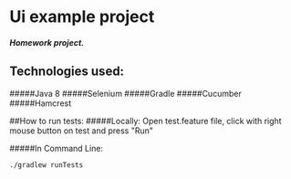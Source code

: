 # Ui example project

##### Homework project.
## Technologies used:
#####Java 8
#####Selenium
#####Gradle
#####Cucumber
#####Hamcrest  

##How to run tests:
#####Locally:
 Open test.feature file, click with right mouse button on test and press "Run"

#####In Command Line:
 ```bash
 ./gradlew runTests
 ```
